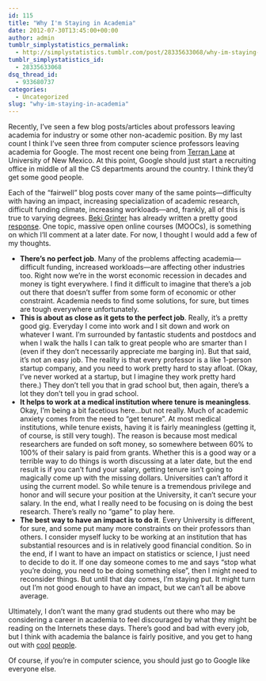 ```yaml
---
id: 115
title: "Why I'm Staying in Academia"
date: 2012-07-30T13:45:00+00:00
author: admin
tumblr_simplystatistics_permalink:
  - http://simplystatistics.tumblr.com/post/28335633068/why-im-staying-in-academia
tumblr_simplystatistics_id:
  - 28335633068
dsq_thread_id:
  - 933680737
categories:
  - Uncategorized
slug: "why-im-staying-in-academia"
---
```

Recently, I&#8217;ve seen a few blog posts/articles about professors leaving academia for industry or some other non-academic position. By my last count I think I&#8217;ve seen three from computer science professors leaving academia for Google. The most recent one being from <a href="http://cs.unm.edu/~terran/academic_blog/?p=113" target="_blank">Terran Lane</a> at University of New Mexico. At this point, Google should just start a recruiting office in middle of all the CS departments around the country. I think they&#8217;d get some good people.

Each of the &#8220;fairwell&#8221; blog posts cover many of the same points&#8212;difficulty with having an impact, increasing specialization of academic research, difficult funding climate, increasing workloads&#8212;and, frankly, all of this is true to varying degrees. <a href="http://www.cc.gatech.edu/~beki/Beki.html" target="_blank">Beki Grinter</a> has already written a pretty good <a href="http://beki70.wordpress.com/2012/07/26/on-not-leaving-academia/" target="_blank">response</a>. One topic, massive open online courses (MOOCs), is something on which I&#8217;ll comment at a later date. For now, I thought I would add a few of my thoughts.

  * **There&#8217;s no perfect job**. Many of the problems affecting academia&#8212;difficult funding, increased workloads&#8212;are affecting other industries too. Right now we&#8217;re in the worst economic recession in decades and money is tight everywhere. I find it difficult to imagine that there&#8217;s a job out there that doesn&#8217;t suffer from some form of economic or other constraint. Academia needs to find some solutions, for sure, but times are tough everywhere unfortunately.
  * **This is about as close as it gets to the perfect job**. Really, it&#8217;s a pretty good gig. Everyday I come into work and I sit down and work on whatever I want. I&#8217;m surrounded by fantastic students and postdocs and when I walk the halls I can talk to great people who are smarter than I (even if they don&#8217;t necessarily appreciate me barging in). But that said, it&#8217;s not an easy job. The reality is that every professor is a like 1-person startup company, and you need to work pretty hard to stay afloat. (Okay, I&#8217;ve never worked at a startup, but I imagine they work pretty hard there.) They don&#8217;t tell you that in grad school but, then again, there&#8217;s a lot they don&#8217;t tell you in grad school.
  * **It helps to work at a medical institution where tenure is meaningless**. Okay, I&#8217;m being a bit facetious here&#8230;but not really. Much of academic anxiety comes from the need to &#8220;get tenure&#8221;. At most medical institutions, while tenure exists, having it is fairly meaningless (getting it, of course, is still very tough). The reason is because most medical researchers are funded on soft money, so somewhere between 60% to 100% of their salary is paid from grants. Whether this is a good way or a terrible way to do things is worth discussing at a later date, but the end result is if you can&#8217;t fund your salary, getting tenure isn&#8217;t going to magically come up with the missing dollars. Universities can&#8217;t afford it using the current model. So while tenure is a tremendous privilege and honor and will secure your position at the University, it can&#8217;t secure your salary. In the end, what I really need to be focusing on is doing the best research. There&#8217;s really no &#8220;game&#8221; to play here.
  * **The best way to have an impact is to do it**. Every University is different, for sure, and some put many more constraints on their professors than others. I consider myself lucky to be working at an institution that has substantial resources and is in relatively good financial condition. So in the end, if I want to have an impact on statistics or science, I just need to decide to do it. If one day someone comes to me and says &#8220;stop what you&#8217;re doing, you need to be doing something else&#8221;, then I might need to reconsider things. But until that day comes, I&#8217;m staying put. It might turn out I&#8217;m not good enough to have an impact, but we can&#8217;t all be above average.

Ultimately, I don&#8217;t want the many grad students out there who may be considering a career in academia to feel discouraged by what they might be reading on the Internets these days. There&#8217;s good and bad with every job, but I think with academia the balance is fairly positive, and you get to hang out with <a href="http://www.biostat.jhsph.edu/~jleek/" target="_blank">cool</a> <a href="http://rafalab.jhsph.edu/" target="_blank">people</a>. 

Of course, if you&#8217;re in computer science, you should just go to Google like everyone else.
